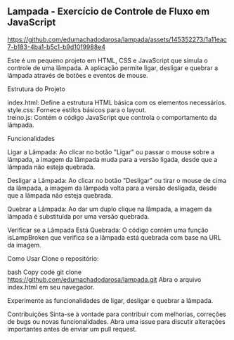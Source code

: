 
## Lampada - Exercício de Controle de Fluxo em JavaScript 


https://github.com/edumachadodarosa/lampada/assets/145352273/1a11eac7-b183-4ba1-b5c1-b9d10f9988e4

Este é um pequeno projeto em HTML, CSS e JavaScript que simula o controle de uma lâmpada. A aplicação permite ligar, desligar e quebrar a lâmpada através de botões e eventos de mouse.

Estrutura do Projeto

index.html: Define a estrutura HTML básica com os elementos necessários.<br>
style.css: Fornece estilos básicos para o layout.<br>
treino.js: Contém o código JavaScript que controla o comportamento da lâmpada.<br>




Funcionalidades 

Ligar a Lâmpada: Ao clicar no botão "Ligar" ou passar o mouse sobre a lâmpada, a imagem da lâmpada muda para a versão ligada, desde que a lâmpada não esteja quebrada.

Desligar a Lâmpada: Ao clicar no botão "Desligar" ou tirar o mouse de cima da lâmpada, a imagem da lâmpada volta para a versão desligada, desde que a lâmpada não esteja quebrada.

Quebrar a Lâmpada: Ao dar um duplo clique na lâmpada, a imagem da lâmpada é substituída por uma versão quebrada.

Verificar se a Lâmpada Está Quebrada: O código contém uma função isLampBroken que verifica se a lâmpada está quebrada com base na URL da imagem.

Como Usar
Clone o repositório:

bash
Copy code
git clone https://github.com/edumachadodarosa/lampada.git
Abra o arquivo index.html em seu navegador.

Experimente as funcionalidades de ligar, desligar e quebrar a lâmpada.

Contribuições
Sinta-se à vontade para contribuir com melhorias, correções de bugs ou novas funcionalidades. Abra uma issue para discutir alterações importantes antes de enviar um pull request.
